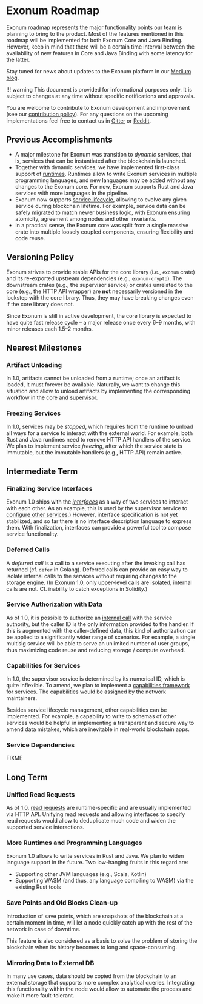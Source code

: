 # Exonum Roadmap

Exonum roadmap represents the major functionality points our team is planning
to bring to the product. Most of the features mentioned in this roadmap will be
implemented for both Exonum Core and Java Binding. However, keep in mind that
there will be a certain time interval between the availability of new features
in Core and Java Binding with some latency for the latter.

Stay tuned for news about updates to the Exonum platform in
our [Medium blog](https://medium.com/@ExonumPlatform).

!!! warning
    This document is provided for informational purposes only. It is subject
    to changes at any time without specific notifications and approvals.

You are welcome to contribute to Exonum development and improvement (see our
[contribution policy](https://github.com/exonum/exonum/blob/master/CONTRIBUTING.md)).
For any questions on the upcoming implementations feel free to contact us in
[Gitter](https://gitter.im/exonum) or [Reddit](https://www.reddit.com/r/Exonum/).

## Previous Accomplishments

- A major milestone for Exonum was transition to *dynamic* services, that is,
  services that can be instantiated after the blockchain is launched.
- Together with dynamic services, we have implemented first-class support
  of [runtimes](glossary.md#runtime). Runtimes allow to write Exonum services
  in multiple programming languages, and new languages may be added without
  any changes to the Exonum core. For now, Exonum supports Rust and Java services
  with more languages in the pipeline.
- Exonum now supports [service lifecycle](glossary.md#service-lifeycle),
  allowing to evolve any given service during blockchain lifetime. For example,
  service data can be safely [migrated](glossary.md#data-migration) to
  match newer business logic, with Exonum ensuring atomicity, agreement among
  nodes and other invariants.
- In a practical sense, the Exonum core was split from a single massive crate
  into multiple loosely coupled components, ensuring flexibility and code reuse.

## Versioning Policy

Exonum strives to provide stable APIs for the core library (i.e., `exonum` crate)
and its re-exported upstream dependencies (e.g., `exonum-crypto`). The downstream
crates (e.g., the supervisor service) or crates unrelated to the core
(e.g., the HTTP API wrapper) are **not** necessarily versioned in the lockstep
with the core library. Thus, they may have breaking changes even if the core
library does not.

Since Exonum is still in active development, the core library is expected
to have quite fast release cycle – a major release once every 6–9 months,
with minor releases each 1.5–2 months.

## Nearest Milestones

### Artifact Unloading

In 1.0, artifacts cannot be unloaded from a runtime; once an artifact is loaded,
it must forever be available. Naturally, we want to change this situation and
allow to unload artifacts by implementing the corresponding workflow
in the core and [supervisor](glossary.md#supervisor).

### Freezing Services

In 1.0, services may be *stopped*, which requires from the runtime to unload
all ways for a service to interact with the external world. For example,
both Rust and Java runtimes need to remove HTTP API handlers of the service.
We plan to implement service *freezing*, after which the service state is
immutable, but the immutable handlers (e.g., HTTP API) remain active.

## Intermediate Term

### Finalizing Service Interfaces

Exonum 1.0 ships with the [*interfaces*](glossary.md#interface)
as a way of two services to interact with each other.
As an example, this is used by the supervisor service
to [configure other services](advanced/supervisor.md#service-configuration).)
However, interface specification is not yet stabilized, and so far
there is no interface description language to express them. With finalization,
interfaces can provide a powerful tool to compose service functionality.

### Deferred Calls

A *deferred call* is a call to a service executing after the invoking call
has returned (cf. `defer` in Golang). Deferred calls can provide
an easy way to isolate internal calls to the services without requiring
changes to the storage engine. (In Exonum 1.0, only upper-level calls are
isolated, internal calls are not. Cf. inability to catch exceptions
in Solidity.)

### Service Authorization with Data

As of 1.0, it is possible to authorize an [internal call](glossary.md#internal-call)
with the service authority, but the caller ID is the only information
provided to the handler. If this is augmented with the caller-defined data,
this kind of authorization can be applied to a significantly wider range
of scenarios. For example, a single multisig service will be able to
serve an unlimited number of user groups, thus maximizing code reuse
and reducing storage / compute overhead.

### Capabilities for Services

In 1.0, the supervisor service is determined by its numerical ID, which
is quite inflexible. To amend, we plan to implement a [capabilities framework]
for services. The capabilities would be assigned by the network maintainers.

Besides service lifecycle management, other capabilities can be implemented.
For example, a capability to write to schemas of other services
would be helpful in implementing a transparent and secure way
to amend data mistakes, which are inevitable in real-world blockchain apps.

### Service Dependencies

FIXME

## Long Term

### Unified Read Requests

As of 1.0, [read requests](glossary.md#read-request) are runtime-specific
and are usually implemented via HTTP API. Unifying read requests and allowing
interfaces to specify read requests would allow to deduplicate much code
and widen the supported service interactions.

### More Runtimes and Programming Languages

Exonum 1.0 allows to write services in Rust and Java. We plan to widen
language support in the future. Two low-hanging fruits in this regard
are:

- Supporting other JVM languages (e.g., Scala, Kotlin)
- Supporting WASM (and thus, any language compiling to WASM)
  via the existing Rust tools

### Save Points and Old Blocks Clean-up

Introduction of save points, which are snapshots of the blockchain at a
certain moment in time, will let a node quickly catch up with the rest of the
network in case of downtime.

This feature is also considered as a basis to solve the problem of storing the
blockchain when its history becomes to long and space-consuming.

### Mirroring Data to External DB

In many use cases, data should be copied from the blockchain to an external
storage that supports more complex analytical queries. Integrating
this functionality within the node would allow to automate the process
and make it more fault-tolerant.

[capabilities framework]: https://en.wikipedia.org/wiki/Capability-based_security
